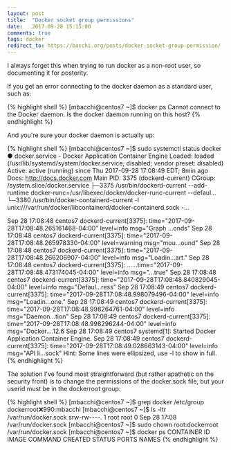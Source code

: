 ```yaml
---
layout: post
title:  "Docker socket group permissions"
date:   2017-09-28 15:15:00
comments: true
tags: docker
redirect_to: https://bacchi.org/posts/docker-socket-group-permission/
---
```


I always forget this when trying to run docker as a non-root user, so documenting
it for posterity.

If you get an error connecting to the docker daemon as a standard user, such as:
<!--more-->
{% highlight shell %}
[mbacchi@centos7 ~]$ docker ps
Cannot connect to the Docker daemon. Is the docker daemon running on this host?
{% endhighlight %}

And you're sure your docker daemon is actually up:

{% highlight shell %}
[mbacchi@centos7 ~]$ sudo systemctl status docker
● docker.service - Docker Application Container Engine
   Loaded: loaded (/usr/lib/systemd/system/docker.service; disabled; vendor preset: disabled)
   Active: active (running) since Thu 2017-09-28 17:08:49 EDT; 8min ago
     Docs: http://docs.docker.com
 Main PID: 3375 (dockerd-current)
   CGroup: /system.slice/docker.service
           ├─3375 /usr/bin/dockerd-current --add-runtime docker-runc=/usr/libexec/docker/docker-runc-current --defaul...
           └─3380 /usr/bin/docker-containerd-current -l unix:///var/run/docker/libcontainerd/docker-containerd.sock -...

Sep 28 17:08:48 centos7 dockerd-current[3375]: time="2017-09-28T17:08:48.265161468-04:00" level=info msg="Graph ...onds"
Sep 28 17:08:48 centos7 dockerd-current[3375]: time="2017-09-28T17:08:48.265978330-04:00" level=warning msg="mou...ound"
Sep 28 17:08:48 centos7 dockerd-current[3375]: time="2017-09-28T17:08:48.266206907-04:00" level=info msg="Loadin...art."
Sep 28 17:08:48 centos7 dockerd-current[3375]: ......time="2017-09-28T17:08:48.473174045-04:00" level=info msg="...true"
Sep 28 17:08:48 centos7 dockerd-current[3375]: time="2017-09-28T17:08:48.840829045-04:00" level=info msg="Defaul...ress"
Sep 28 17:08:49 centos7 dockerd-current[3375]: time="2017-09-28T17:08:48.998079496-04:00" level=info msg="Loadin...one."
Sep 28 17:08:49 centos7 dockerd-current[3375]: time="2017-09-28T17:08:48.998264761-04:00" level=info msg="Daemon...tion"
Sep 28 17:08:49 centos7 dockerd-current[3375]: time="2017-09-28T17:08:48.998296244-04:00" level=info msg="Docker....12.6
Sep 28 17:08:49 centos7 systemd[1]: Started Docker Application Container Engine.
Sep 28 17:08:49 centos7 dockerd-current[3375]: time="2017-09-28T17:08:49.028663143-04:00" level=info msg="API li...sock"
Hint: Some lines were ellipsized, use -l to show in full.
{% endhighlight %}

The solution I've found most straightforward (but rather apathetic on the security
  front) is to change the permissions of the docker.sock file, but your
  userid must be in the dockerroot group:

{% highlight shell %}
[mbacchi@centos7 ~]$ grep docker /etc/group
dockerroot:x:990:mbacchi
[mbacchi@centos7 ~]$  ls -ltr /var/run/docker.sock
srw-rw----. 1 root root 0 Sep 28 17:08 /var/run/docker.sock
[mbacchi@centos7 ~]$  sudo chown root:dockerroot /var/run/docker.sock
[mbacchi@centos7 ~]$ docker ps
CONTAINER ID        IMAGE               COMMAND             CREATED             STATUS              PORTS               NAMES
{% endhighlight %}
